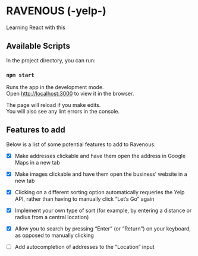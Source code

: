 # RAVENOUS (-yelp-)

Learning React with this

## Available Scripts

In the project directory, you can run:

### `npm start`

Runs the app in the development mode.\
Open [http://localhost:3000](http://localhost:3000) to view it in the browser.

The page will reload if you make edits.\
You will also see any lint errors in the console.

## Features to add

Below is a list of some potential features to add to Ravenous:

-   [x] Make addresses clickable and have them open the address in Google Maps in a new tab

-   [x] Make images clickable and have them open the business’ website in a new tab
-   [x] Clicking on a different sorting option automatically requeries the Yelp API, rather than having to manually click “Let’s Go” again
-   [x] Implement your own type of sort (for example, by entering a distance or radius from a central location)
-   [x] Allow you to search by pressing “Enter” (or “Return”) on your keyboard, as opposed to manually clicking
-   [ ] Add autocompletion of addresses to the “Location” input
